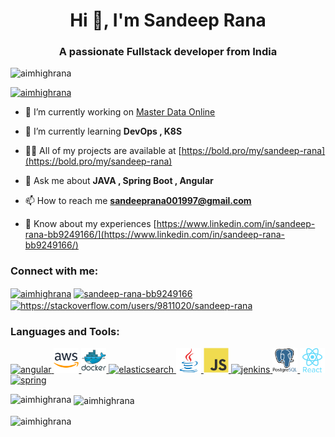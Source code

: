 <h1 align="center">Hi 👋, I'm Sandeep Rana</h1>
<h3 align="center">A passionate Fullstack developer from India</h3>

<p align="left"> <img src="https://komarev.com/ghpvc/?username=aimhighrana&label=Profile%20views&color=0e75b6&style=flat" alt="aimhighrana" /> </p>

<p align="left"> <a href="https://github.com/ryo-ma/github-profile-trophy"><img src="https://github-profile-trophy.vercel.app/?username=aimhighrana" alt="aimhighrana" /></a> </p>

- 🔭 I’m currently working on [Master Data Online](www.fuse.masterdataonline.com)

- 🌱 I’m currently learning **DevOps , K8S**

- 👨‍💻 All of my projects are available at [https://bold.pro/my/sandeep-rana](https://bold.pro/my/sandeep-rana)

- 💬 Ask me about **JAVA , Spring Boot , Angular**

- 📫 How to reach me **sandeeprana001997@gmail.com**

- 📄 Know about my experiences [https://www.linkedin.com/in/sandeep-rana-bb9249166/](https://www.linkedin.com/in/sandeep-rana-bb9249166/)

<h3 align="left">Connect with me:</h3>
<p align="left">
<a href="https://dev.to/aimhighrana" target="blank"><img align="center" src="https://raw.githubusercontent.com/rahuldkjain/github-profile-readme-generator/master/src/images/icons/Social/devto.svg" alt="aimhighrana" height="30" width="40" /></a>
<a href="https://linkedin.com/in/sandeep-rana-bb9249166" target="blank"><img align="center" src="https://raw.githubusercontent.com/rahuldkjain/github-profile-readme-generator/master/src/images/icons/Social/linked-in-alt.svg" alt="sandeep-rana-bb9249166" height="30" width="40" /></a>
<a href="https://stackoverflow.com/users/https://stackoverflow.com/users/9811020/sandeep-rana" target="blank"><img align="center" src="https://raw.githubusercontent.com/rahuldkjain/github-profile-readme-generator/master/src/images/icons/Social/stack-overflow.svg" alt="https://stackoverflow.com/users/9811020/sandeep-rana" height="30" width="40" /></a>
</p>

<h3 align="left">Languages and Tools:</h3>
<p align="left"> <a href="https://angular.io" target="_blank" rel="noreferrer"> <img src="https://angular.io/assets/images/logos/angular/angular.svg" alt="angular" width="40" height="40"/> </a> <a href="https://aws.amazon.com" target="_blank" rel="noreferrer"> <img src="https://raw.githubusercontent.com/devicons/devicon/master/icons/amazonwebservices/amazonwebservices-original-wordmark.svg" alt="aws" width="40" height="40"/> </a> <a href="https://www.docker.com/" target="_blank" rel="noreferrer"> <img src="https://raw.githubusercontent.com/devicons/devicon/master/icons/docker/docker-original-wordmark.svg" alt="docker" width="40" height="40"/> </a> <a href="https://www.elastic.co" target="_blank" rel="noreferrer"> <img src="https://www.vectorlogo.zone/logos/elastic/elastic-icon.svg" alt="elasticsearch" width="40" height="40"/> </a> <a href="https://www.java.com" target="_blank" rel="noreferrer"> <img src="https://raw.githubusercontent.com/devicons/devicon/master/icons/java/java-original.svg" alt="java" width="40" height="40"/> </a> <a href="https://developer.mozilla.org/en-US/docs/Web/JavaScript" target="_blank" rel="noreferrer"> <img src="https://raw.githubusercontent.com/devicons/devicon/master/icons/javascript/javascript-original.svg" alt="javascript" width="40" height="40"/> </a> <a href="https://www.jenkins.io" target="_blank" rel="noreferrer"> <img src="https://www.vectorlogo.zone/logos/jenkins/jenkins-icon.svg" alt="jenkins" width="40" height="40"/> </a> <a href="https://www.postgresql.org" target="_blank" rel="noreferrer"> <img src="https://raw.githubusercontent.com/devicons/devicon/master/icons/postgresql/postgresql-original-wordmark.svg" alt="postgresql" width="40" height="40"/> </a> <a href="https://reactjs.org/" target="_blank" rel="noreferrer"> <img src="https://raw.githubusercontent.com/devicons/devicon/master/icons/react/react-original-wordmark.svg" alt="react" width="40" height="40"/> </a> <a href="https://spring.io/" target="_blank" rel="noreferrer"> <img src="https://www.vectorlogo.zone/logos/springio/springio-icon.svg" alt="spring" width="40" height="40"/> </a> </p>

<p><img align="left" src="https://github-readme-stats.vercel.app/api/top-langs?username=aimhighrana&show_icons=true&locale=en&layout=compact" alt="aimhighrana" /></p>

<p>&nbsp;<img align="center" src="https://github-readme-stats.vercel.app/api?username=aimhighrana&show_icons=true&locale=en" alt="aimhighrana" /></p>

<p><img align="center" src="https://github-readme-streak-stats.herokuapp.com/?user=aimhighrana&" alt="aimhighrana" /></p>
